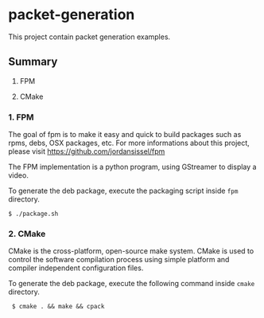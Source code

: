packet-generation
=================

This project contain packet generation examples.

Summary
-------

1. FPM

2. CMake

### 1. FPM

The goal of fpm is to make it easy and quick to build packages such as rpms, debs, OSX packages, etc. For more informations about this project, please visit https://github.com/jordansissel/fpm

The FPM implementation is a python program, using GStreamer to display a video.

To generate the deb package, execute the packaging script inside `fpm` directory.

`$ ./package.sh`

### 2. CMake

CMake is the cross-platform, open-source make system. CMake is used to control the software compilation process using simple platform and compiler independent configuration files.

To generate the deb package, execute the following command inside `cmake` directory.

` $ cmake . && make && cpack`

